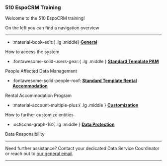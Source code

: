 ### 510 EspoCRM Training 


<!-- markdownlint-disable-next-line no-trailing-punctuation -->

Welcome to the 510 EspoCRM training!

On the left you can find a navigation overview 

---

<!-- markdownlint-disable -->
<div class="grid cards" markdown>

- :material-book-edit:{ .lg .middle} [__General__](./general/index.md)


How to access the system
  
-  :fontawesome-solid-users-gear:{ .lg .middle } [__Standard Template PAM__](./pam/page1.md)
  
 
People Affected Data Management 


- :fontawesome-solid-people-roof: [__Standard Template Rental Accommodation__](./rental/page1.md)


Rental Accommodation Program 


-  :material-account-multiple-plus:{ .lg .middle } [__Customization__](./rental/page1.md)
  

How to further customize entities 


-  :octicons-graph-16:{ .lg .middle } [__Data Protection__](./protection/page1.md)


Data Responsibility


</div>

<!-- markdownlint-enable -->


---

Need further assistance? Contact your dedicated Data Service Coordinator
or reach out to [our general email](mailto:support@510.global).

---
